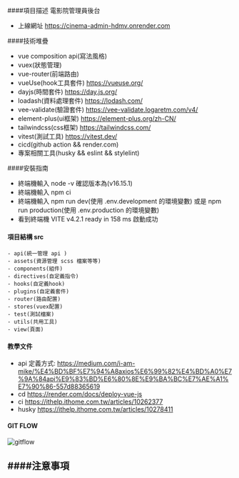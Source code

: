####項目描述
電影院管理員後台
- 上線網址 https://cinema-admin-hdmv.onrender.com

####技術堆疊
- vue composition api(寫法風格)
- vuex(狀態管理)
- vue-router(前端路由)
- vueUse(hook工具套件) https://vueuse.org/
- dayjs(時間套件) https://day.js.org/
- loadash(資料處理套件) https://lodash.com/
- vee-validate(驗證套件) https://vee-validate.logaretm.com/v4/
- element-plus(ui框架) https://element-plus.org/zh-CN/
- tailwindcss(css框架) https://tailwindcss.com/
- vitest(測試工具) https://vitest.dev/
- cicd(github action && render.com)
- 專案相關工具(husky && eslint && stylelint)

####安裝指南
- 終端機輸入 node -v 確認版本為(v16.15.1)
- 終端機輸入 npm ci
- 終端機輸入 npm run dev(使用 .env.development 的環境變數) 或是  npm run production(使用 .env.production 的環境變數) 
- 看到終端機  VITE v4.2.1  ready in 158 ms 啟動成功

#### 項目結構 src
```
- api(統一管理 api ) 
- assets(資源管理 scss 檔案等等)
- components(組件)
- directives(自定義指令)
- hooks(自定義hook)
- plugins(自定義套件)
- router(路由配置)
- stores(vuex配置)
- test(測試檔案)
- utils(共用工具)
- view(頁面)
```

#### 教學文件
- api 定義方式: https://medium.com/i-am-mike/%E4%BD%BF%E7%94%A8axios%E6%99%82%E4%BD%A0%E7%9A%84api%E9%83%BD%E6%80%8E%E9%BA%BC%E7%AE%A1%E7%90%86-557d88365619
- cd https://render.com/docs/deploy-vue-js
- ci https://ithelp.ithome.com.tw/articles/10262377
- husky https://ithelp.ithome.com.tw/articles/10278411

#### GIT FLOW
![gitflow](https://user-images.githubusercontent.com/97425372/230756961-5a15e31a-3910-4503-9e92-ff4ad32264b8.png)

####注意事項
- 
